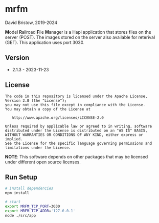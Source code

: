 # mrfm
David Bristow, 2019-2024

**M**odel **R**ailroad **F**ile **M**anager is a Hapi application that stores files on the server (POST). The images stored on the server also available for reterival (GET). This application uses port 3030.

## Version
* 2.1.3 - 2023-11-23

## License

    The code in this repository is licensed under the Apache License, Version 2.0 (the "License");
    you may not use this file except in compliance with the License.
    You may obtain a copy of the License at

       http://www.apache.org/licenses/LICENSE-2.0

    Unless required by applicable law or agreed to in writing, software
    distributed under the License is distributed on an "AS IS" BASIS,
    WITHOUT WARRANTIES OR CONDITIONS OF ANY KIND, either express or implied.
    See the License for the specific language governing permissions and
    limitations under the License.

**NOTE**: This software depends on other packages that may be licensed under different open source licenses.

## Run Setup

``` bash
# install dependencies
npm install

# start
export MRFM_TCP_PORT=3030
export MRFM_TCP_ADDR='127.0.0.1'
node ./src/app
```
